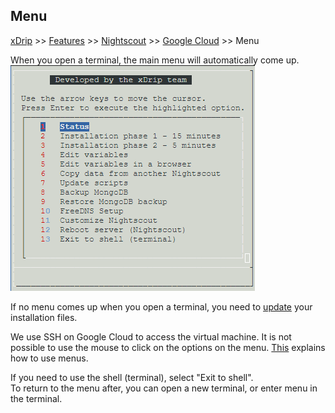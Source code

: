 ## Menu
[xDrip](../../README.md) >> [Features](../Features_page.md) >> [Nightscout](../Nightscout_page.md) >> [Google Cloud](./GoogleCloud.md) >> Menu  
  
When you open a terminal, the main menu will automatically come up.  
![](./images/Menu.png)  
  
If no menu comes up when you open a terminal, you need to [update](./NS_SyncExecutables.md) your installation files.  
  
We use SSH on Google Cloud to access the virtual machine.  It is not possible to use the mouse to click on the options on the menu.  [This](./HowToMenu.md) explains how to use menus.  
  
If you need to use the shell (terminal), select "Exit to shell".  
To return to the menu after, you can open a new terminal, or enter menu in the terminal.  
  
